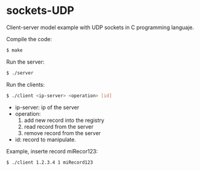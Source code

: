 # sockets-UDP
Client-server model example with UDP sockets in C programming languaje.

Compile the code:
```sh
$ make
```
Run the server:
```sh
$ ./server
```
Run the clients:
```sh
$ ./client <ip-server> <operation> [id]
```
- ip-server: ip of the server
- operation:
    1. add new record into the registry
    2. read record from the server
    3. remove record from the server	
- id: record to manipulate.

Example, inserte record miRecor123:
```sh
$ ./client 1.2.3.4 1 miRecord123
```
